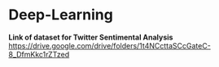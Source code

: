 # Deep-Learning

**Link of dataset for Twitter Sentimental Analysis**
https://drive.google.com/drive/folders/1t4NCcttaSCcGateC-8_DfmKkc1rZTzed

